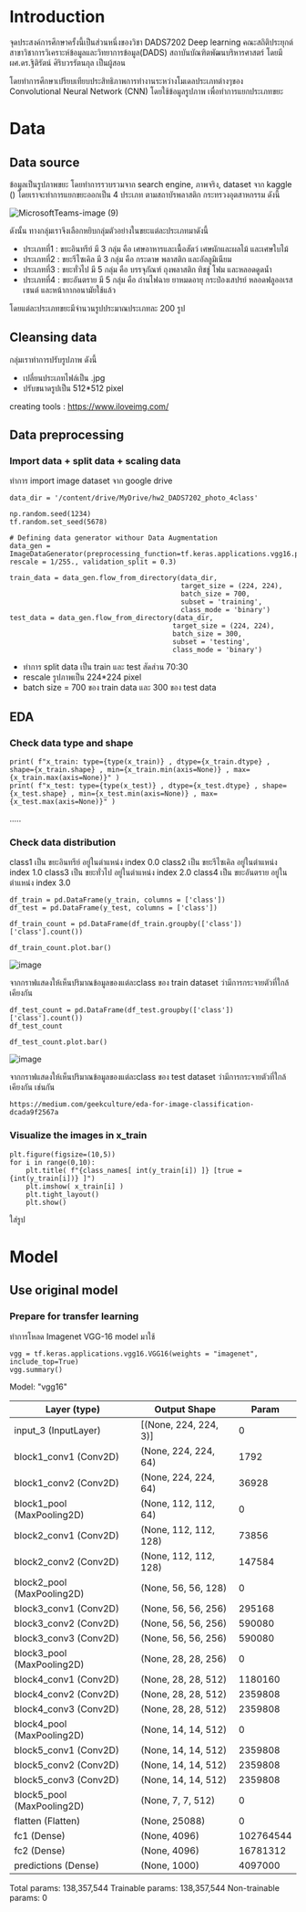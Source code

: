 # Introduction

จุดประสงค์การศึกษาครั้งนี้เป็นส่วนหนึ่งของวิชา DADS7202 Deep learning คณะสถิติประยุกต์ สาขาวิชาการวิเคราะห์ข้อมูลและวิทยาการข้อมูล(DADS) สถาบันบัณฑิตพัฒนบริหารศาสตร์ โดยมี ผศ.ดร.ฐิติรัตน์ ศิริบวรรัตนกุล เป็นผู้สอน

โดยทำการศึกษาเปรียบเทียบประสิทธิภาพการทำงานระหว่างโมเดลประเภทต่างๆของ  Convolutional Neural Network (CNN) โดยใช้ข้อมูลรูปภาพ เพื่อทำการแยกประเภทขยะ

# Data
## Data source
ข้อมูลเป็นรูปภาพขยะ โดยทำการรวบรวมจาก search engine, ภาพจริง, dataset จาก kaggle ()
โดยเราจะทำการแยกขยะออกเป็น 4 ประเภท ตามสถาบัรพลาสติก กระทรวงอุตสาหกรรม ดังนี้

![MicrosoftTeams-image (9)](https://user-images.githubusercontent.com/85028821/195612748-2e4ba3eb-ef39-4c8d-b88a-53fb236c00bf.png)

ดังนั้น ทางกลุ่มเราจึงเลือกหยิบกลุ่มตัวอย่างในขยะแต่ละประเภทมาดังนี้
- ประเภทที่1 : ขยะอินทรีย์ มี 3 กลุ่ม คือ เศษอาหารและเนื้อสัตว์ เศษผักและผลไม้ และเศษใบไม้
- ประเภทที่2 : ขยะรีไซเคิล มี 3 กลุ่ม คือ กระดาษ พลาสติก และอัลลูมิเนียม
- ประเภทที่3 : ขยะทั่วไป มี 5 กลุ่ม คือ บรรจุภัณฑ์ ถุงพลาสติก ทิชชู่ โฟม และหลอดดูดน้ำ
- ประเภทที่4 : ขยะอันตราย มี 5 กลุ่ม คือ ถ่านไฟฉาย ยาหมดอายุ กระป๋องเสปรย์ หลอดฟลูออเรสเซนต์ และหน้ากากอนามัยใช้แล้ว

โดยแต่ละประเภทขยะมีจำนวนรูปประมาณประเภทละ 200 รูป

## Cleansing data
กลุ่มเราทำการปรับรูปภาพ ดังนี้
- เปลี่ยนประเภทไฟล์เป็น .jpg 
- ปรับขนาดรูปเป็น 512*512 pixel

creating tools : https://www.iloveimg.com/

## Data preprocessing
### Import data + split data + scaling data
ทำการ import image dataset จาก google drive

```
data_dir = '/content/drive/MyDrive/hw2_DADS7202_photo_4class'

np.random.seed(1234)
tf.random.set_seed(5678)

# Defining data generator withour Data Augmentation
data_gen = ImageDataGenerator(preprocessing_function=tf.keras.applications.vgg16.preprocess_input, rescale = 1/255., validation_split = 0.3)

train_data = data_gen.flow_from_directory(data_dir, 
                                          target_size = (224, 224), 
                                          batch_size = 700,
                                          subset = 'training',
                                          class_mode = 'binary')
test_data = data_gen.flow_from_directory(data_dir, 
                                        target_size = (224, 224), 
                                        batch_size = 300,
                                        subset = 'testing',
                                        class_mode = 'binary')
```

- ทำการ split data เป็น train และ test สัดส่วน 70:30
- rescale รูปภาพเป็น 224*224 pixel
- batch size = 700 ของ train data และ 300 ของ test data

## EDA
### Check data type and shape 
```
print( f"x_train: type={type(x_train)} , dtype={x_train.dtype} , shape={x_train.shape} , min={x_train.min(axis=None)} , max={x_train.max(axis=None)}" )
print( f"x_test: type={type(x_test)} , dtype={x_test.dtype} , shape={x_test.shape} , min={x_test.min(axis=None)} , max={x_test.max(axis=None)}" )
```
.....

### Check data distribution
class1 เป็น ขยะอินทรีย์ อยู่ในตำแหน่ง index 0.0
class2 เป็น ขยะรีไซเคิล อยู่ในตำแหน่ง index 1.0
class3 เป็น ขยะทั่วไป อยู่ในตำแหน่ง index 2.0
class4 เป็น ขยะอันตราย อยู่ในตำแหน่ง index 3.0

```
df_train = pd.DataFrame(y_train, columns = ['class'])
df_test = pd.DataFrame(y_test, columns = ['class'])

df_train_count = pd.DataFrame(df_train.groupby(['class'])['class'].count())

df_train_count.plot.bar()
```
![image](https://user-images.githubusercontent.com/85028821/195630526-c940029c-ee1c-4782-8624-44227d222843.png)

จากกราฟแสดงให้เห็นปริมาณข้อมูลของแต่ละclass ของ train dataset ว่ามีการกระจายตัวที่ใกล้เคียงกัน

```
df_test_count = pd.DataFrame(df_test.groupby(['class'])['class'].count())
df_test_count

df_test_count.plot.bar()
```
![image](https://user-images.githubusercontent.com/85028821/195630585-02cdf80d-7dae-4b95-90f7-c1cc4c2ccb87.png)

จากกราฟแสดงให้เห็นปริมาณข้อมูลของแต่ละclass ของ test dataset ว่ามีการกระจายตัวที่ใกล้เคียงกัน เช่นกัน

```
https://medium.com/geekculture/eda-for-image-classification-dcada9f2567a
```

### Visualize the images in x_train
```
plt.figure(figsize=(10,5))
for i in range(0,10):
    plt.title( f"{class_names[ int(y_train[i]) ]} [true = {int(y_train[i])} ]") 
    plt.imshow( x_train[i] )  
    plt.tight_layout()       
    plt.show()
```
ใส่รูป

# Model
## Use original model
### Prepare for transfer learning
ทำการโหลด Imagenet VGG-16 model มาใช้
```
vgg = tf.keras.applications.vgg16.VGG16(weights = "imagenet", include_top=True)
vgg.summary()
```
Model: "vgg16"

 |Layer (type)            |    Output Shape          |    Param |   
|--------------------------|--------------------------|-------------|
 |input_3 (InputLayer)    |    [(None, 224, 224, 3)]  |   0     |                                                                     
 |block1_conv1 (Conv2D)   |    (None, 224, 224, 64)   |   1792   |                                                                    
 |block1_conv2 (Conv2D)   |    (None, 224, 224, 64)    |  36928   |                                                                 
 |block1_pool (MaxPooling2D) | (None, 112, 112, 64)    |  0        |                                                                  
 |block2_conv1 (Conv2D)   |    (None, 112, 112, 128)   |  73856     |                                                                 
 |block2_conv2 (Conv2D)    |   (None, 112, 112, 128)   |  147584    |                                                                 
 |block2_pool (MaxPooling2D) | (None, 56, 56, 128)     |  0         |                                                                 
 |block3_conv1 (Conv2D)   |    (None, 56, 56, 256)    |   295168    |                                                                 
 |block3_conv2 (Conv2D)   |    (None, 56, 56, 256)    |   590080    |                                                                 
 |block3_conv3 (Conv2D)    |   (None, 56, 56, 256)     |  590080    |                                                                 
 |block3_pool (MaxPooling2D) | (None, 28, 28, 256)    |   0         |                                                                 
 |block4_conv1 (Conv2D)   |    (None, 28, 28, 512)    |   1180160   |                                                                 
 |block4_conv2 (Conv2D)    |   (None, 28, 28, 512)     |  2359808   |                                                                 
 |block4_conv3 (Conv2D)    |   (None, 28, 28, 512)      | 2359808   |                                                                
 |block4_pool (MaxPooling2D) | (None, 14, 14, 512)     |  0         |                                                               
 |block5_conv1 (Conv2D)    |   (None, 14, 14, 512)    |   2359808   |                                                                
 |block5_conv2 (Conv2D)   |    (None, 14, 14, 512)     |  2359808   |                                                                
 |block5_conv3 (Conv2D)    |   (None, 14, 14, 512)      | 2359808   |                                                                
 |block5_pool (MaxPooling2D) | (None, 7, 7, 512)        | 0         |                                                              
 |flatten (Flatten)      |     (None, 25088)       |      0         |                                                                
 |fc1 (Dense)            |     (None, 4096)         |     102764544 |                                                                 
 |fc2 (Dense)            |     (None, 4096)          |    16781312  |                                                                 
| predictions (Dense)     |    (None, 1000)           |   4097000   |

Total params: 138,357,544
Trainable params: 138,357,544
Non-trainable params: 0
